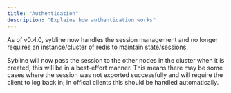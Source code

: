 ```yaml
---
title: "Authentication"
description: "Explains how authentication works"
---
```


As of v0.4.0, sybline now handles the session management and no longer requires an instance/cluster of redis to maintain state/sessions.

Sybline will now pass the session to the other nodes in the cluster when it is created, this will be in a best-effort manner. This means there may be some cases where the session was not exported successfully and will require the client to log back in; in offical clients this should be handled automatically.